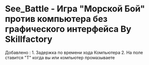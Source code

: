 # See_Battle - Игра "Морской Бой" против компьютера без графического интерфейса By Skillfactory
Добавлено  : 1. Задержка по времени хода Компьютера 2. На поле ставится "T" когда вы или компьютер промазываете
